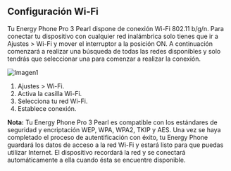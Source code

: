 ## Configuración Wi-Fi

Tu Energy Phone Pro 3 Pearl dispone de conexión Wi-Fi 802.11 b/g/n. Para conectar tu dispositivo con cualquier red inalámbrica solo tienes que ir a Ajustes > Wi-Fi y mover el interruptor a la posición ON. A continuación comenzará a realizar una búsqueda de todas las redes disponibles y solo tendrás que seleccionar una para comenzar a realizar la conexión.

![Imagen1](http://static.energysistem.com/images/manuals/42436/58d2ad2a789a1.jpg)

1. Ajustes > Wi-Fi.
2. Activa la casilla Wi-Fi.
3. Selecciona tu red Wi-Fi.
4. Establece conexión.

**Nota:** Tu Energy Phone Pro 3 Pearl es compatible con los estándares de seguridad y encriptación WEP, WPA, WPA2, TKIP y AES. Una vez se haya completado el proceso de autentificación con éxito, tu Energy Phone guardará los datos de acceso a la red Wi-Fi y estará listo para que puedas utilizar Internet. El dispositivo recordará la red y se conectará automáticamente a ella cuando ésta se encuentre disponible.
